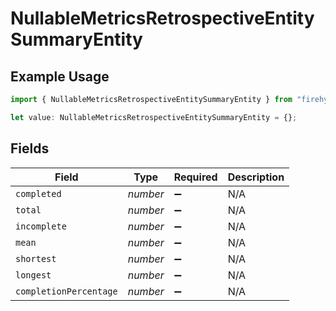 # NullableMetricsRetrospectiveEntitySummaryEntity

## Example Usage

```typescript
import { NullableMetricsRetrospectiveEntitySummaryEntity } from "firehydrant-typescript-sdk/models/components";

let value: NullableMetricsRetrospectiveEntitySummaryEntity = {};
```

## Fields

| Field                  | Type                   | Required               | Description            |
| ---------------------- | ---------------------- | ---------------------- | ---------------------- |
| `completed`            | *number*               | :heavy_minus_sign:     | N/A                    |
| `total`                | *number*               | :heavy_minus_sign:     | N/A                    |
| `incomplete`           | *number*               | :heavy_minus_sign:     | N/A                    |
| `mean`                 | *number*               | :heavy_minus_sign:     | N/A                    |
| `shortest`             | *number*               | :heavy_minus_sign:     | N/A                    |
| `longest`              | *number*               | :heavy_minus_sign:     | N/A                    |
| `completionPercentage` | *number*               | :heavy_minus_sign:     | N/A                    |